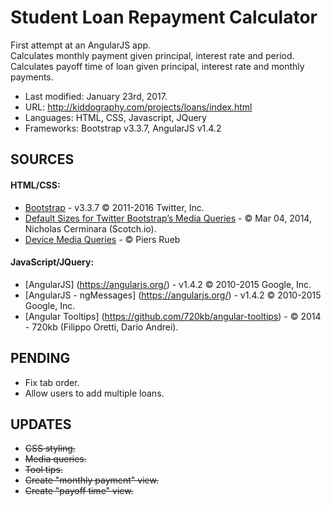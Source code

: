 # Student Loan Repayment Calculator #

First attempt at an AngularJS app.   
Calculates monthly payment given principal, interest rate and period.  
Calculates payoff time of loan given principal, interest rate and monthly payments.  

* Last modified: January 23rd, 2017.
* URL: http://kiddography.com/projects/loans/index.html
* Languages: HTML, CSS, Javascript, JQuery
* Frameworks: Bootstrap v3.3.7, AngularJS v1.4.2

## **SOURCES** ##

#### HTML/CSS: ####
* [Bootstrap](http://getbootstrap.com/) - v3.3.7 © 2011-2016 Twitter, Inc.
* [Default Sizes for Twitter Bootstrap’s Media Queries](https://scotch.io/tutorials/default-sizes-for-twitter-bootstraps-media-queries) - © Mar 04, 2014, Nicholas Cerminara (Scotch.io).
* [Device Media Queries](http://resizr.co/) - © Piers Rueb

#### JavaScript/JQuery: ####
* [AngularJS] (https://angularjs.org/) - v1.4.2 © 2010-2015 Google, Inc.
* [AngularJS - ngMessages] (https://angularjs.org/) - v1.4.2 © 2010-2015 Google, Inc.
* [Angular Tooltips] (https://github.com/720kb/angular-tooltips) - © 2014 - 720kb (Filippo Oretti, Dario Andrei).

## **PENDING** ##
* Fix tab order.
* Allow users to add multiple loans.

## **UPDATES** ##
* ~~CSS styling.~~
* ~~Media queries.~~
* ~~Tool tips.~~
* ~~Create "monthly payment" view.~~
* ~~Create "payoff time" view.~~
